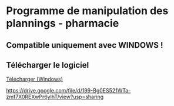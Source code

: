 # Programme de manipulation des plannings - pharmacie

## Compatible uniquement avec WINDOWS !

## Télécharger le logiciel

[Télécharger (Windows)](https://drive.google.com/uc?export=download&id=199-Bg0ES521WTa-zmf7X0REXwPr6ylhT)

https://drive.google.com/file/d/199-Bg0ES521WTa-zmf7X0REXwPr6ylhT/view?usp=sharing